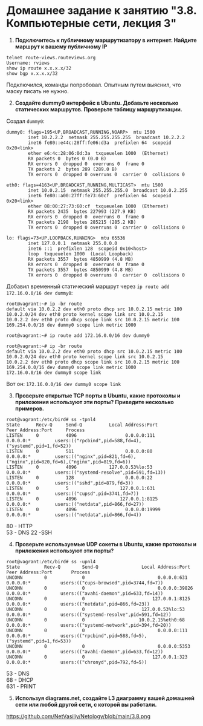 # Домашнее задание к занятию "3.8. Компьютерные сети, лекция 3"

1. **Подключитесь к публичному маршрутизатору в интернет. Найдите маршрут к вашему публичному IP**
```
telnet route-views.routeviews.org
Username: rviews
show ip route x.x.x.x/32
show bgp x.x.x.x/32
```  
Подключился, команды попробовал. Опытным путем выяснил, что маску писать не нужно.  

2. **Создайте dummy0 интерфейс в Ubuntu. Добавьте несколько статических маршрутов. Проверьте таблицу маршрутизации.**  
  
Создал `dummy0`:  
```root@vagrant:/etc/network# ifconfig
dummy0: flags=195<UP,BROADCAST,RUNNING,NOARP>  mtu 1500
        inet 10.2.2.2  netmask 255.255.255.255  broadcast 10.2.2.2
        inet6 fe80::e44c:28ff:fe06:d3a  prefixlen 64  scopeid 0x20<link>
        ether e6:4c:28:06:0d:3a  txqueuelen 1000  (Ethernet)
        RX packets 0  bytes 0 (0.0 B)
        RX errors 0  dropped 0  overruns 0  frame 0
        TX packets 2  bytes 289 (289.0 B)
        TX errors 0  dropped 0 overruns 0  carrier 0  collisions 0

eth0: flags=4163<UP,BROADCAST,RUNNING,MULTICAST>  mtu 1500
        inet 10.0.2.15  netmask 255.255.255.0  broadcast 10.0.2.255
        inet6 fe80::a00:27ff:fe73:60cf  prefixlen 64  scopeid 0x20<link>
        ether 08:00:27:73:60:cf  txqueuelen 1000  (Ethernet)
        RX packets 2435  bytes 227993 (227.9 KB)
        RX errors 0  dropped 0  overruns 0  frame 0
        TX packets 2198  bytes 285215 (285.2 KB)
        TX errors 0  dropped 0 overruns 0  carrier 0  collisions 0

lo: flags=73<UP,LOOPBACK,RUNNING>  mtu 65536
        inet 127.0.0.1  netmask 255.0.0.0
        inet6 ::1  prefixlen 128  scopeid 0x10<host>
        loop  txqueuelen 1000  (Local Loopback)
        RX packets 3557  bytes 4850999 (4.8 MB)
        RX errors 0  dropped 0  overruns 0  frame 0
        TX packets 3557  bytes 4850999 (4.8 MB)
        TX errors 0  dropped 0 overruns 0  carrier 0  collisions 0  
```  
Добавил временный статический маршрут через `ip route add 172.16.0.0/16 dev dummy0`:  
```  
root@vagrant:~# ip -br route
default via 10.0.2.2 dev eth0 proto dhcp src 10.0.2.15 metric 100
10.0.2.0/24 dev eth0 proto kernel scope link src 10.0.2.15
10.0.2.2 dev eth0 proto dhcp scope link src 10.0.2.15 metric 100
169.254.0.0/16 dev dummy0 scope link metric 1000  

root@vagrant:~# ip route add 172.16.0.0/16 dev dummy0  

root@vagrant:~# ip -br route
default via 10.0.2.2 dev eth0 proto dhcp src 10.0.2.15 metric 100
10.0.2.0/24 dev eth0 proto kernel scope link src 10.0.2.15
10.0.2.2 dev eth0 proto dhcp scope link src 10.0.2.15 metric 100
169.254.0.0/16 dev dummy0 scope link metric 1000
172.16.0.0/16 dev dummy0 scope link  
```  
Вот он: `172.16.0.0/16 dev dummy0 scope link`  


3. **Проверьте открытые TCP порты в Ubuntu, какие протоколы и приложения используют эти порты? Приведите несколько примеров.**  
  
```  
root@vagrant:/etc/bird# ss -tpnl4
State      Recv-Q     Send-Q          Local Address:Port            Peer Address:Port     Process
LISTEN     0          4096                  0.0.0.0:111                  0.0.0.0:*         users:(("rpcbind",pid=588,fd=4),("systemd",pid=1,fd=52))
LISTEN     0          511                   0.0.0.0:80                   0.0.0.0:*         users:(("nginx",pid=821,fd=6),("nginx",pid=820,fd=6),("nginx",pid=819,fd=6))
LISTEN     0          4096            127.0.0.53%lo:53                   0.0.0.0:*         users:(("systemd-resolve",pid=591,fd=13))
LISTEN     0          128                   0.0.0.0:22                   0.0.0.0:*         users:(("sshd",pid=879,fd=3))
LISTEN     0          5                   127.0.0.1:631                  0.0.0.0:*         users:(("cupsd",pid=3741,fd=7))
LISTEN     0          4096                127.0.0.1:8125                 0.0.0.0:*         users:(("netdata",pid=866,fd=27))
LISTEN     0          4096                  0.0.0.0:19999                0.0.0.0:*         users:(("netdata",pid=866,fd=4))  
```  
80 - HTTP  
53 - DNS
22 -SSH


4. **Проверьте используемые UDP сокеты в Ubuntu, какие протоколы и приложения используют эти порты?**  
  
```  
root@vagrant:/etc/bird# ss -upnl4
State         Recv-Q        Send-Q                Local Address:Port                Peer Address:Port       Process
UNCONN        0             0                           0.0.0.0:631                      0.0.0.0:*           users:(("cups-browsed",pid=3744,fd=7))
UNCONN        0             0                           0.0.0.0:39826                    0.0.0.0:*           users:(("avahi-daemon",pid=633,fd=14))
UNCONN        0             0                         127.0.0.1:8125                     0.0.0.0:*           users:(("netdata",pid=866,fd=23))
UNCONN        0             0                     127.0.0.53%lo:53                       0.0.0.0:*           users:(("systemd-resolve",pid=591,fd=12))
UNCONN        0             0                    10.0.2.15%eth0:68                       0.0.0.0:*           users:(("systemd-network",pid=394,fd=20))
UNCONN        0             0                           0.0.0.0:111                      0.0.0.0:*           users:(("rpcbind",pid=588,fd=5),("systemd",pid=1,fd=53))
UNCONN        0             0                           0.0.0.0:5353                     0.0.0.0:*           users:(("avahi-daemon",pid=633,fd=12))
UNCONN        0             0                         127.0.0.1:323                      0.0.0.0:*           users:(("chronyd",pid=792,fd=5))  
```  
53 - DNS  
68 - DHCP  
631 - PRINT  



5. **Используя diagrams.net, создайте L3 диаграмму вашей домашней сети или любой другой сети, с которой вы работали.**  
  
https://github.com/NetVasiliy/Netology/blob/main/3.8.png  


